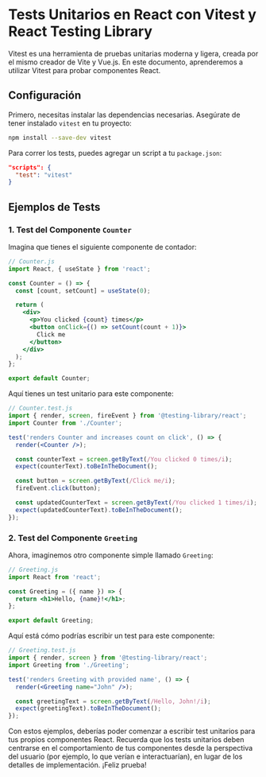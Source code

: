 # Tests Unitarios en React con Vitest y React Testing Library

Vitest es una herramienta de pruebas unitarias moderna y ligera, creada por el mismo creador de Vite y Vue.js. En este documento, aprenderemos a utilizar Vitest para probar componentes React.

## Configuración

Primero, necesitas instalar las dependencias necesarias. Asegúrate de tener instalado `vitest` en tu proyecto:

```bash
npm install --save-dev vitest
```

Para correr los tests, puedes agregar un script a tu `package.json`:

```json
"scripts": {
  "test": "vitest"
}
```

## Ejemplos de Tests

### 1. Test del Componente `Counter`

Imagina que tienes el siguiente componente de contador:

```jsx
// Counter.js
import React, { useState } from 'react';

const Counter = () => {
  const [count, setCount] = useState(0);

  return (
    <div>
      <p>You clicked {count} times</p>
      <button onClick={() => setCount(count + 1)}>
        Click me
      </button>
    </div>
  );
};

export default Counter;
```

Aquí tienes un test unitario para este componente:

```jsx
// Counter.test.js
import { render, screen, fireEvent } from '@testing-library/react';
import Counter from './Counter';

test('renders Counter and increases count on click', () => {
  render(<Counter />);

  const counterText = screen.getByText(/You clicked 0 times/i);
  expect(counterText).toBeInTheDocument();

  const button = screen.getByText(/Click me/i);
  fireEvent.click(button);

  const updatedCounterText = screen.getByText(/You clicked 1 times/i);
  expect(updatedCounterText).toBeInTheDocument();
});
```

### 2. Test del Componente `Greeting`

Ahora, imaginemos otro componente simple llamado `Greeting`:

```jsx
// Greeting.js
import React from 'react';

const Greeting = ({ name }) => {
  return <h1>Hello, {name}!</h1>;
};

export default Greeting;
```

Aquí está cómo podrías escribir un test para este componente:

```jsx
// Greeting.test.js
import { render, screen } from '@testing-library/react';
import Greeting from './Greeting';

test('renders Greeting with provided name', () => {
  render(<Greeting name="John" />);

  const greetingText = screen.getByText(/Hello, John!/i);
  expect(greetingText).toBeInTheDocument();
});
```

Con estos ejemplos, deberías poder comenzar a escribir test unitarios para tus propios componentes React. Recuerda que los tests unitarios deben centrarse en el comportamiento de tus componentes desde la perspectiva del usuario (por ejemplo, lo que verían e interactuarían), en lugar de los detalles de implementación. ¡Feliz prueba!
